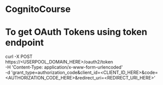 # CognitoCourse

# To get OAuth Tokens using token endpoint

curl -X POST \
  https://<USERPOOL_DOMAIN_HERE>/oauth2/token \
  -H 'Content-Type: application/x-www-form-urlencoded' \
  -d 'grant_type=authorization_code&client_id=<CLIENT_ID_HERE>&code=<AUTHORIZATION_CODE_HERE>&redirect_uri=<REDIRECT_URI_HERE>'
